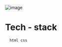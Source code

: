 ![image](https://github.com/user-attachments/assets/f9aae1bf-94ad-46c1-8862-27aab3707038)


# Tech - stack 
      html css 
